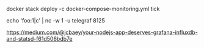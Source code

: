 docker stack deploy -c docker-compose-monitoring.yml tick

echo 'foo:1|c' | nc -w 1 -u telegraf 8125

https://medium.com/@jcbaey/your-nodejs-app-deserves-grafana-influxdb-and-statsd-f61d506bdb7e
